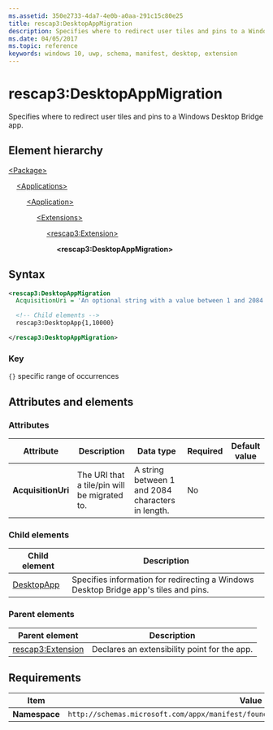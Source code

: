 ```yaml
---
ms.assetid: 350e2733-4da7-4e0b-a0aa-291c15c80e25
title: rescap3:DesktopAppMigration
description: Specifies where to redirect user tiles and pins to a Windows Desktop Bridge app.
ms.date: 04/05/2017
ms.topic: reference
keywords: windows 10, uwp, schema, manifest, desktop, extension 
---
```


# rescap3:DesktopAppMigration

Specifies where to redirect user tiles and pins to a Windows Desktop Bridge app.

## Element hierarchy

[\<Package\>](element-package.md)

&nbsp;&nbsp;&nbsp;&nbsp;[\<Applications\>](element-applications.md)

&nbsp;&nbsp;&nbsp;&nbsp; &nbsp;&nbsp;&nbsp;&nbsp;[\<Application\>](element-application.md)

&nbsp;&nbsp;&nbsp;&nbsp; &nbsp;&nbsp;&nbsp;&nbsp; &nbsp;&nbsp;&nbsp;&nbsp;[\<Extensions\>](element-1-extensions.md)

&nbsp;&nbsp;&nbsp;&nbsp; &nbsp;&nbsp;&nbsp;&nbsp; &nbsp;&nbsp;&nbsp;&nbsp; &nbsp;&nbsp;&nbsp;&nbsp;[\<rescap3:Extension\>](element-rescap3-extension.md)

&nbsp;&nbsp;&nbsp;&nbsp; &nbsp;&nbsp;&nbsp;&nbsp; &nbsp;&nbsp;&nbsp;&nbsp; &nbsp;&nbsp;&nbsp;&nbsp; &nbsp;&nbsp;&nbsp;&nbsp;**\<rescap3:DesktopAppMigration\>**

## Syntax

```xml
<rescap3:DesktopAppMigration
  AcquisitionUri = 'An optional string with a value between 1 and 2084 characters in length.' >

  <!-- Child elements -->
  rescap3:DesktopApp{1,10000}

</rescap3:DesktopAppMigration>
```

### Key

`{}` specific range of occurrences

## Attributes and elements

### Attributes

| Attribute | Description | Data type | Required | Default value |
|-|-|-|-|-|
| **AcquisitionUri** | The URI that a tile/pin will be migrated to. | A string between 1 and 2084 characters in length. | No |  |

### Child elements

| Child element | Description |
|-|-|
| [DesktopApp](element-rescap3-desktopapp.md) | Specifies information for redirecting a Windows Desktop Bridge app's tiles and pins. |

### Parent elements

| Parent element | Description |
|-|-|
| [rescap3:Extension](element-rescap3-extension.md) | Declares an extensibility point for the app. |

## Requirements

| Item | Value |
|--|--|
| **Namespace** | `http://schemas.microsoft.com/appx/manifest/foundation/windows10/restrictedcapabilities/3` |
